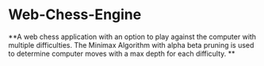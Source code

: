 # Web-Chess-Engine

**A web chess application with an option to play against the computer with multiple difficulties. The Minimax Algorithm with alpha beta pruning is used to determine computer moves with a max depth for each difficulty.
**

